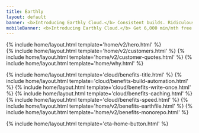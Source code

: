 ```yaml
---
title: Earthly
layout: default
banner: <b>Introducing Earthly Cloud.</b> Consistent builds. Ridiculous speed. Next-gen developer experience. Works with any CI. Get 6,000 min/mth free with a verified credit card! (note that our non-credit card trial has been temporarily disabled) <a href="https://earthly.dev/blog/earthly-cloud-free-tier-launch/" onclick="bannerLinkClick()">Learn more</a>.
mobileBanner: <b>Introducing Earthly Cloud.</b> Get 6,000 min/mth free with a verified credit card! (note that our non-credit card trial has been temporarily disabled) <a href="https://earthly.dev/blog/earthly-cloud-free-tier-launch/" onclick="bannerLinkClick()">Learn more</a>.
---
```


<!-- Gavin, 20231109, A/B test homepage-hero-earthfile-image: added divs -->
<div id="homepage-hero-earthfile-image-control-01">{% include home/layout.html template='home/v2/hero.html' %}</div>
<div id="homepage-hero-earthfile-image-test-01" style="display: none">
  <div class="lg:hidden">{% include home/layout.html template='home/v2/hero-with-graphic-mobile.html' %}</div>
  <div class="hidden lg:block">{% include home/layout.html template='home/v2/hero-with-graphic.html' %}</div>
</div>
{% include home/layout.html template='home/v2/customers.html' %}
{% include home/layout.html template='home/v2/customer-quotes.html' %}
{% include home/layout.html template='home/why.html' %}

{% include home/layout.html template='cloud/benefits-title.html' %}
{% include home/layout.html template='cloud/benefits-build-automation.html' %}
{% include home/layout.html template='cloud/benefits-write-once.html' %}
{% include home/layout.html template='cloud/benefits-caching.html' %}
{% include home/layout.html template='cloud/benefits-speed.html' %}
{% include home/layout.html template='home/v2/benefits-earthfile.html' %}
{% include home/layout.html template='home/v2/benefits-monorepo.html' %}

{% include home/layout.html template='cta-home-button.html' %}
